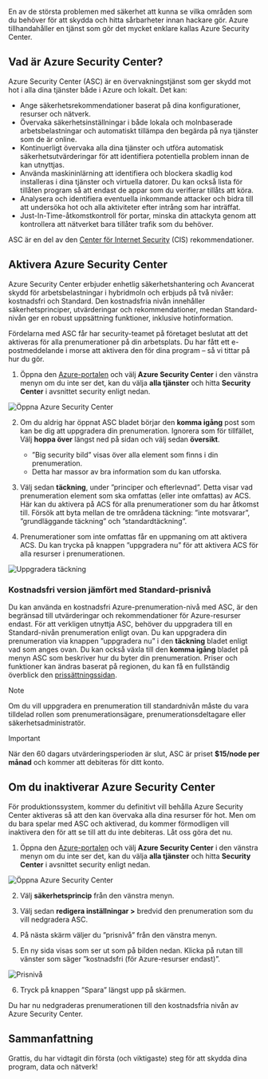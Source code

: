 En av de största problemen med säkerhet att kunna se vilka områden som du behöver för att skydda och hitta sårbarheter innan hackare gör. Azure tillhandahåller en tjänst som gör det mycket enklare kallas Azure Security Center.

## <a name="what-is-azure-security-center"></a>Vad är Azure Security Center?

Azure Security Center (ASC) är en övervakningstjänst som ger skydd mot hot i alla dina tjänster både i Azure och lokalt. Det kan:

- Ange säkerhetsrekommendationer baserat på dina konfigurationer, resurser och nätverk.
- Övervaka säkerhetsinställningar i både lokala och molnbaserade arbetsbelastningar och automatiskt tillämpa den begärda på nya tjänster som de är online.
- Kontinuerligt övervaka alla dina tjänster och utföra automatisk säkerhetsutvärderingar för att identifiera potentiella problem innan de kan utnyttjas.
- Använda maskininlärning att identifiera och blockera skadlig kod installeras i dina tjänster och virtuella datorer. Du kan också lista för tillåten program så att endast de appar som du verifierar tillåts att köra.
- Analysera och identifiera eventuella inkommande attacker och bidra till att undersöka hot och alla aktiviteter efter intrång som har inträffat.
- Just-In-Time-åtkomstkontroll för portar, minska din attackyta genom att kontrollera att nätverket bara tillåter trafik som du behöver.

ASC är en del av den [Center för Internet Security](https://www.cisecurity.org/cis-benchmarks/) (CIS) rekommendationer.

## <a name="activating-azure-security-center"></a>Aktivera Azure Security Center

Azure Security Center erbjuder enhetlig säkerhetshantering och Avancerat skydd för arbetsbelastningar i hybridmoln och erbjuds på två nivåer: kostnadsfri och Standard. Den kostnadsfria nivån innehåller säkerhetsprinciper, utvärderingar och rekommendationer, medan Standard-nivån ger en robust uppsättning funktioner, inklusive hotinformation.

Fördelarna med ASC får har security-teamet på företaget beslutat att det aktiveras för alla prenumerationer på din arbetsplats. Du har fått ett e-postmeddelande i morse att aktivera den för dina program – så vi tittar på hur du gör.

1. Öppna den [Azure-portalen](https://portal.azure.com?azure-portal=true) och välj **Azure Security Center** i den vänstra menyn om du inte ser det, kan du välja **alla tjänster** och hitta  **Security Center** i avsnittet security enligt nedan.

![Öppna Azure Security Center](../media-draft/ASC-Menu.png)

2. Om du aldrig har öppnat ASC bladet börjar den **komma igång** post som kan be dig att uppgradera din prenumeration. Ignorera som för tillfället, Välj **hoppa över** längst ned på sidan och välj sedan **översikt**.
    - ”Big security bild” visas över alla element som finns i din prenumeration.
    - Detta har massor av bra information som du kan utforska.

3. Välj sedan **täckning**, under ”principer och efterlevnad”. Detta visar vad prenumeration element som ska omfattas (eller inte omfattas) av ACS. Här kan du aktivera på ACS för alla prenumerationer som du har åtkomst till. Försök att byta mellan de tre områdena täckning: ”inte motsvarar”, ”grundläggande täckning” och ”standardtäckning”.

4. Prenumerationer som inte omfattas får en uppmaning om att aktivera ACS. Du kan trycka på knappen ”uppgradera nu” för att aktivera ACS för alla resurser i prenumerationen.

![Uppgradera täckning](../media-draft/Upgrade-Now.png)

### <a name="free-vs-standard-pricing-tier"></a>Kostnadsfri version jämfört med Standard-prisnivå

Du kan använda en kostnadsfri Azure-prenumeration-nivå med ASC, är den begränsad till utvärderingar och rekommendationer för Azure-resurser endast. För att verkligen utnyttja ASC, behöver du uppgradera till en Standard-nivån prenumeration enligt ovan. Du kan uppgradera din prenumeration via knappen ”uppgradera nu” i den **täckning** bladet enligt vad som anges ovan. Du kan också växla till den **komma igång** bladet på menyn ASC som beskriver hur du byter din prenumeration. Priser och funktioner kan ändras baserat på regionen, du kan få en fullständig överblick den [prissättningssidan](https://azure.microsoft.com/en-us/pricing/details/security-center/). 

> [!NOTE]
> Om du vill uppgradera en prenumeration till standardnivån måste du vara tilldelad rollen som prenumerationsägare, prenumerationsdeltagare eller säkerhetsadministratör.

> [!IMPORTANT]
> När den 60 dagars utvärderingsperioden är slut, ASC är priset **$15/node per månad** och kommer att debiteras för ditt konto.

## <a name="turning-off-azure-security-center"></a>Om du inaktiverar Azure Security Center

För produktionssystem, kommer du definitivt vill behålla Azure Security Center aktiveras så att den kan övervaka alla dina resurser för hot. Men om du bara spelar med ASC och aktiverad, du kommer förmodligen vill inaktivera den för att se till att du inte debiteras. Låt oss göra det nu.

1. Öppna den [Azure-portalen](https://portal.azure.com?azure-portal=true) och välj **Azure Security Center** i den vänstra menyn om du inte ser det, kan du välja **alla tjänster** och hitta  **Security Center** i avsnittet security enligt nedan.

![Öppna Azure Security Center](../media-draft/ASC-Menu.png)

2. Välj **säkerhetsprincip** från den vänstra menyn.

3. Välj sedan **redigera inställningar >** bredvid den prenumeration som du vill nedgradera ASC.

4. På nästa skärm väljer du ”prisnivå” från den vänstra menyn.

5. En ny sida visas som ser ut som på bilden nedan. Klicka på rutan till vänster som säger ”kostnadsfri (för Azure-resurser endast)”.

![Prisnivå](../media-draft/Pricing-Tier.png)

6. Tryck på knappen ”Spara” längst upp på skärmen.

Du har nu nedgraderas prenumerationen till den kostnadsfria nivån av Azure Security Center.

## <a name="summary"></a>Sammanfattning

<!-- TODO: need link to module --> Grattis, du har vidtagit din första (och viktigaste) steg för att skydda dina program, data och nätverk! <!--If you want to learn more about Azure Security Center, you can go through the **Protect your resources with Azure Security Center** learning module.-->
